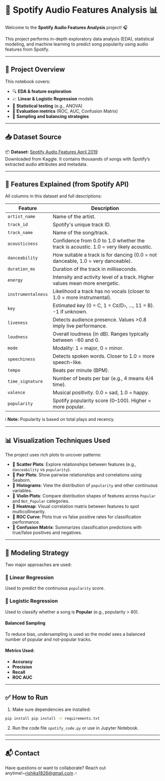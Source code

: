 # 🎵 Spotify Audio Features Analysis 📊

Welcome to the **Spotify Audio Features Analysis** project! 🎧

This project performs in-depth exploratory data analysis (EDA), statistical modeling, and machine learning to predict song popularity using audio features from Spotify.

---

## 📁 Project Overview

This notebook covers:

- 🔍 **EDA & feature exploration**
- 📈 **Linear & Logistic Regression** models
- 🧪 **Statistical testing** (e.g., ANOVA)
- 🎯 **Evaluation metrics** (ROC, AUC, Confusion Matrix)
- 🧠 **Sampling and balancing strategies**

---

## 📥 Dataset Source

📦 **Dataset:** [Spotify Audio Features April 2019](https://www.kaggle.com/datasets/zaheenhamidani/ultimate-spotify-tracks-db)  
Downloaded from Kaggle. It contains thousands of songs with Spotify’s extracted audio attributes and metadata.

---

## 🎵 Features Explained (from Spotify API)

All columns in this dataset and full descriptions:

| Feature              | Description |
|----------------------|-------------|
| `artist_name`        | Name of the artist. |
| `track_id`           | Spotify's unique track ID. |
| `track_name`         | Name of the song/track. |
| `acousticness`       | Confidence from 0.0 to 1.0 whether the track is acoustic. 1.0 = very likely acoustic. |
| `danceability`       | How suitable a track is for dancing (0.0 = not danceable, 1.0 = very danceable). |
| `duration_ms`        | Duration of the track in milliseconds. |
| `energy`             | Intensity and activity level of a track. Higher values mean more energetic. |
| `instrumentalness`   | Likelihood a track has no vocals (closer to 1.0 = more instrumental). |
| `key`                | Estimated key (0 = C, 1 = C♯/D♭, ..., 11 = B). -1 if unknown. |
| `liveness`           | Detects audience presence. Values >0.8 imply live performance. |
| `loudness`           | Overall loudness (in dB). Ranges typically between -60 and 0. |
| `mode`               | Modality: 1 = major, 0 = minor. |
| `speechiness`        | Detects spoken words. Closer to 1.0 = more speech-like. |
| `tempo`              | Beats per minute (BPM). |
| `time_signature`     | Number of beats per bar (e.g., 4 means 4/4 time). |
| `valence`            | Musical positivity. 0.0 = sad, 1.0 = happy. |
| `popularity`         | Spotify popularity score (0–100). Higher = more popular. |

ℹ️ **Note:** Popularity is based on total plays and recency.


---

## 📊 Visualization Techniques Used

The project uses rich plots to uncover patterns:

- 🔹 **Scatter Plots**: Explore relationships between features (e.g., `danceability` vs `popularity`).
- 🔹 **Pair Plots**: Show pairwise relationships and correlations using Seaborn.
- 🔹 **Histograms**: View the distribution of `popularity` and other continuous variables.
- 🔹 **Violin Plots**: Compare distribution shapes of features across `Popular` and `Not_Popular` categories.
- 🔹 **Heatmap**: Visual correlation matrix between features to spot multicollinearity.
- 🔹 **ROC Curve**: Plots true vs false positive rates for classification performance.
- 🔹 **Confusion Matrix**: Summarizes classification predictions with true/false positives and negatives.

---

## 🧠 Modeling Strategy

Two major approaches are used:

### 🔹 Linear Regression
Used to predict the continuous `popularity` score.

### 🔹 Logistic Regression
Used to classify whether a song is **Popular** (e.g., popularity > 80).

#### Balanced Sampling
To reduce bias, undersampling is used so the model sees a balanced number of popular and not-popular tracks.

#### Metrics Used:
- **Accuracy**
- **Precision**
- **Recall**
- **ROC AUC**

---

## ✅ How to Run

1. Make sure dependencies are installed:
```bash
pip install pip install -r requirements.txt

```
2. Run the code file `spotify_code.py` or use in Jupyter Notebook.

---



---

## 📬 Contact
Have questions or want to collaborate? Reach out anytime!~rishika1826@gmail.com 🎶
